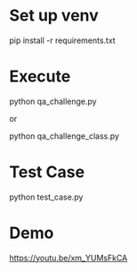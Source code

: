 # Set up venv

pip install -r requirements.txt

# Execute

python qa_challenge.py

or 

python qa_challenge_class.py

# Test Case

python test_case.py

# Demo
https://youtu.be/xm_YUMsFkCA